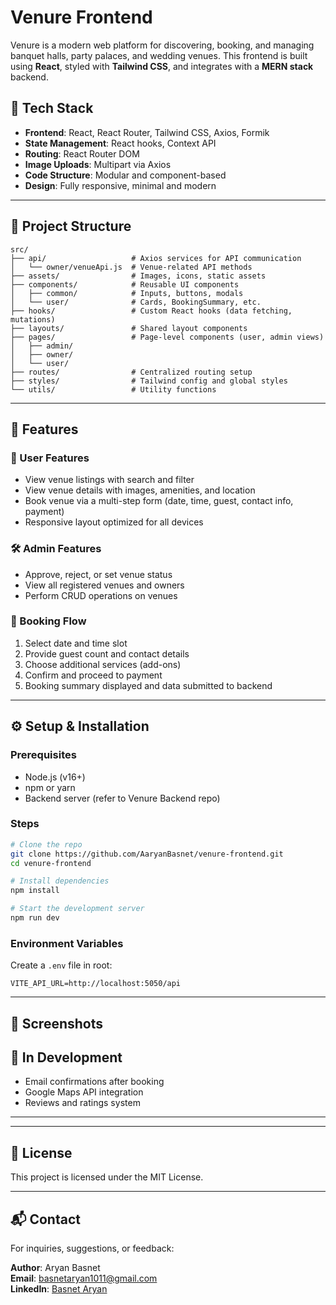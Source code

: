 
# Venure Frontend

Venure is a modern web platform for discovering, booking, and managing banquet halls, party palaces, and wedding venues. This frontend is built using **React**, styled with **Tailwind CSS**, and integrates with a **MERN stack** backend.

## 🧱 Tech Stack

- **Frontend**: React, React Router, Tailwind CSS, Axios, Formik
- **State Management**: React hooks, Context API
- **Routing**: React Router DOM
- **Image Uploads**: Multipart via Axios
- **Code Structure**: Modular and component-based
- **Design**: Fully responsive, minimal and modern

---

## 📂 Project Structure

```
src/
├── api/                   # Axios services for API communication
│   └── owner/venueApi.js  # Venue-related API methods
├── assets/                # Images, icons, static assets
├── components/            # Reusable UI components
│   ├── common/            # Inputs, buttons, modals
│   └── user/              # Cards, BookingSummary, etc.
├── hooks/                 # Custom React hooks (data fetching, mutations)
├── layouts/               # Shared layout components
├── pages/                 # Page-level components (user, admin views)
│   ├── admin/
│   ├── owner/
│   └── user/
├── routes/                # Centralized routing setup
├── styles/                # Tailwind config and global styles
└── utils/                 # Utility functions
```

---

## 🚀 Features

### 👤 User Features
- View venue listings with search and filter
- View venue details with images, amenities, and location
- Book venue via a multi-step form (date, time, guest, contact info, payment)
- Responsive layout optimized for all devices

### 🛠️ Admin Features
- Approve, reject, or set venue status
- View all registered venues and owners
- Perform CRUD operations on venues

### 🧾 Booking Flow
1. Select date and time slot
2. Provide guest count and contact details
3. Choose additional services (add-ons)
4. Confirm and proceed to payment
5. Booking summary displayed and data submitted to backend

---

## ⚙️ Setup & Installation

### Prerequisites
- Node.js (v16+)
- npm or yarn
- Backend server (refer to Venure Backend repo)

### Steps

```bash
# Clone the repo
git clone https://github.com/AaryanBasnet/venure-frontend.git
cd venure-frontend

# Install dependencies
npm install

# Start the development server
npm run dev
```

### Environment Variables
Create a `.env` file in root:

```env
VITE_API_URL=http://localhost:5050/api
```

---

## 📸 Screenshots



## 🧪 In Development


- Email confirmations after booking
- Google Maps API integration
- Reviews and ratings system

---



---

## 📄 License

This project is licensed under the MIT License.

---

## 📬 Contact

For inquiries, suggestions, or feedback:

**Author**: Aryan Basnet  
**Email**: basnetaryan1011@gmail.com  
**LinkedIn**: [Basnet Aryan](https://www.linkedin.com/in/basnet-aryan-4511a22a4/)
